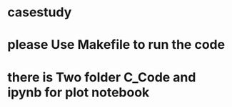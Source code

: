 # casestudy 
# please Use Makefile to run the code

# there is Two folder C_Code and ipynb for plot notebook 
